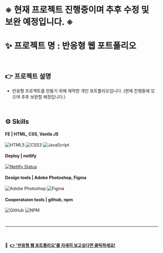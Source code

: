 
# ※ 현재 프로젝트 진행중이며 추후 수정 및 보완 예정입니다. ※

# ✨ 프로젝트 명 : 반응형 웹 포트폴리오 

<br>

## 👉 프로젝트 설명

- 반응형 프로젝트를 만들기 위해 제작한 개인 포트폴리오입니다. (현재 진행중에 있으며 추후 보완할 예정입니다.)

<br>

## ⚙ Skills

#### FE | HTML, CSS, Vanila JS

![HTML5](https://img.shields.io/badge/html5-%23E34F26.svg?style=for-the-badge&logo=html5&logoColor=white)
![CSS3](https://img.shields.io/badge/css3-%231572B6.svg?style=for-the-badge&logo=css3&logoColor=white)
![JavaScript](https://img.shields.io/badge/javascript-%23323330.svg?style=for-the-badge&logo=javascript&logoColor=%23F7DF1E)

#### Deploy | netlify

[![Netlify Status](https://api.netlify.com/api/v1/badges/4af0edf6-f1e6-41d7-9334-b8d0985a357c/deploy-status)](https://app.netlify.com/sites/kingdom3-eventpage-byjoohee/deploys)

#### Design tools | Adobe Photoshop, Figma

![Adobe Photoshop](https://img.shields.io/badge/adobe%20photoshop-%2331A8FF.svg?style=for-the-badge&logo=adobe%20photoshop&logoColor=white)
![Figma](https://img.shields.io/badge/figma-%23F24E1E.svg?style=for-the-badge&logo=figma&logoColor=white)

#### Cooperataion tools | github, npm

![GitHub](https://img.shields.io/badge/github-%23121011.svg?style=for-the-badge&logo=github&logoColor=white)
![NPM](https://img.shields.io/badge/NPM-%23000000.svg?style=for-the-badge&logo=npm&logoColor=white)

<br>
<hr>
<br>

#### 🔗 &nbsp;[👉 '반응형 웹 포트폴리오'를 자세히 보고싶다면 클릭하세요!](https://kingdom3eventpagebyjoohee.netlify.app/)
